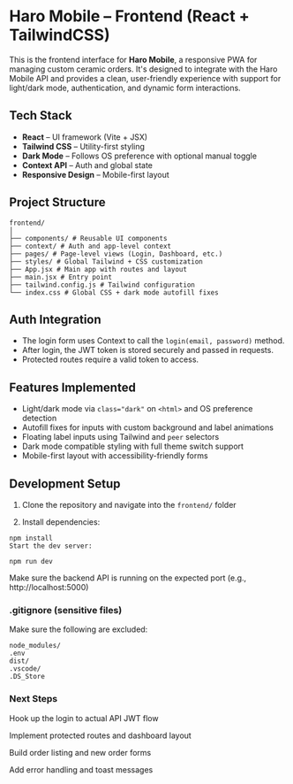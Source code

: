 # Haro Mobile – Frontend (React + TailwindCSS)

This is the frontend interface for **Haro Mobile**, a responsive PWA for managing custom ceramic orders. It's designed to integrate with the Haro Mobile API and provides a clean, user-friendly experience with support for light/dark mode, authentication, and dynamic form interactions.

## Tech Stack

- **React** – UI framework (Vite + JSX)
- **Tailwind CSS** – Utility-first styling
- **Dark Mode** – Follows OS preference with optional manual toggle
- **Context API** – Auth and global state
- **Responsive Design** – Mobile-first layout

## Project Structure
```
frontend/
│
├── components/ # Reusable UI components
├── context/ # Auth and app-level context
├── pages/ # Page-level views (Login, Dashboard, etc.)
├── styles/ # Global Tailwind + CSS customization
├── App.jsx # Main app with routes and layout
├── main.jsx # Entry point
├── tailwind.config.js # Tailwind configuration
└── index.css # Global CSS + dark mode autofill fixes
```

## Auth Integration

- The login form uses Context to call the `login(email, password)` method.
- After login, the JWT token is stored securely and passed in requests.
- Protected routes require a valid token to access.

## Features Implemented

- Light/dark mode via `class="dark"` on `<html>` and OS preference detection
- Autofill fixes for inputs with custom background and label animations
- Floating label inputs using Tailwind and `peer` selectors
- Dark mode compatible styling with full theme switch support
- Mobile-first layout with accessibility-friendly forms

## Development Setup

1. Clone the repository and navigate into the `frontend/` folder

2. Install dependencies:

```
npm install
Start the dev server:

npm run dev
```
Make sure the backend API is running on the expected port (e.g., http://localhost:5000)

### .gitignore (sensitive files)

Make sure the following are excluded:

```
node_modules/
.env
dist/
.vscode/
.DS_Store
```
### Next Steps
Hook up the login to actual API JWT flow

Implement protected routes and dashboard layout

Build order listing and new order forms

Add error handling and toast messages